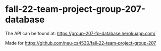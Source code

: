 # fall-22-team-project-group-207-database
The API can be found at: https://group-207-fp-database.herokuapp.com/

Made for https://github.com/neu-cs4530/fall-22-team-project-group-207
